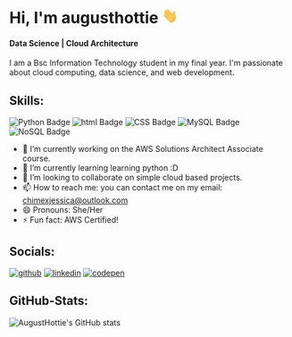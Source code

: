 
# Hi, I'm augusthottie <img src = "https://github.com/AugustHottie/public-images/blob/main/wave.gif" width= 28px height= 28px>
#### Data Science | Cloud Architecture
I am a Bsc Information Technology student in my final year. I'm passionate about cloud computing, data science, and web development.

## Skills:
![Python Badge](https://img.shields.io/badge/-Python-yellow?style=for-the-badge&labelColor=black&logo=python&logoColor=yellow) ![html Badge](https://img.shields.io/badge/-HTML-darkred?style=for-the-badge&labelColor=black&logo=HTML&logoColor=darkred) ![CSS Badge](https://img.shields.io/badge/-CSS-darkblue?style=for-the-badge&labelColor=black&logo=CSS&logoColor=darkblue) ![MySQL Badge](https://img.shields.io/badge/-MySQL-blue?style=for-the-badge&labelColor=black&logo=MySQL&logoColor=blue) ![NoSQL Badge](https://img.shields.io/badge/-NoSQL-grey?style=for-the-badge&labelColor=black&logo=NoSQL&logoColor=grey)


- 🔭 I’m currently working on the AWS Solutions Architect Associate course. 
- 🌱 I’m currently learning learning python :D 
- 👯 I’m looking to collaborate on  simple cloud based projects. 
- 📫 How to reach me: you can contact me on my email: chimexjessica@outlook.com 
- 😄 Pronouns: She/Her 
- ⚡ Fun fact: AWS Certified! 

## Socials:
[<img src='https://cdn.jsdelivr.net/npm/simple-icons@3.0.1/icons/github.svg' alt='github' height='40'>](https://github.com/AugustHottie)  [<img src='https://cdn.jsdelivr.net/npm/simple-icons@3.0.1/icons/linkedin.svg' alt='linkedin' height='40'>](https://www.linkedin.com/in/jessica-chioma-chimex-400b7b1b6)  [<img src='https://cdn.jsdelivr.net/npm/simple-icons@3.0.1/icons/codepen.svg' alt='codepen' height='40'>](https://codepen.io/augusthottie)  

## GitHub-Stats:
![AugustHottie's GitHub stats](https://github-readme-stats.vercel.app/api?username=augusthottie&show_icons=true&theme=radical)
<!---
AugustHottie/AugustHottie is a ✨ special ✨ repository because its `README.md` (this file) appears on your GitHub profile.
You can click the Preview link to take a look at your changes.
--->
